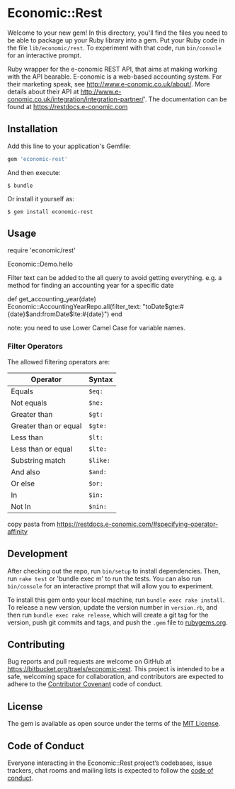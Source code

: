 # Economic::Rest

Welcome to your new gem! In this directory, you'll find the files you need to be able to package up your Ruby library into a gem. Put your Ruby code in the file `lib/economic/rest`. To experiment with that code, run `bin/console` for an interactive prompt.

Ruby wrapper for the e-conomic REST API, that aims at making working with the API bearable.
E-conomic is a web-based accounting system. For their marketing speak, see http://www.e-conomic.co.uk/about/. More details about their API at http://www.e-conomic.co.uk/integration/integration-partner/'.
The documentation can be found at https://restdocs.e-conomic.com


## Installation

Add this line to your application's Gemfile:

```ruby
gem 'economic-rest'
```

And then execute:

    $ bundle

Or install it yourself as:

    $ gem install economic-rest

## Usage

require 'economic/rest'

Economic::Demo.hello

Filter text can be added to the all query to avoid getting everything. e.g. a method for finding an accounting year for a specific date

def get_accounting_year(date)
    Economic::AccountingYearRepo.all(filter_text: "toDate$gte:#{date}$and:fromDate$lte:#{date}")
end

note: you need to use Lower Camel Case for variable names.

### Filter Operators

The allowed filtering operators are:

| Operator | Syntax |
| -------- | --------- |
| Equals   | `$eq:` |
| Not equals | `$ne:` |
| Greater than | `$gt:` |
| Greater than or equal | `$gte:` |
| Less than | `$lt:` |
| Less than or equal | `$lte:` |
| Substring match | `$like:` |
| And also | `$and:` |
| Or else | `$or:` |
| In | `$in:` |
| Not In | `$nin:` |

copy pasta from https://restdocs.e-conomic.com/#specifying-operator-affinity

## Development

After checking out the repo, run `bin/setup` to install dependencies. Then, run `rake test` or 'bundle exec m' to run the tests. You can also run `bin/console` for an interactive prompt that will allow you to experiment.

To install this gem onto your local machine, run `bundle exec rake install`. To release a new version, update the version number in `version.rb`, and then run `bundle exec rake release`, which will create a git tag for the version, push git commits and tags, and push the `.gem` file to [rubygems.org](https://rubygems.org).

## Contributing

Bug reports and pull requests are welcome on GitHub at https://bitbucket.org/traels/economic-rest. This project is intended to be a safe, welcoming space for collaboration, and contributors are expected to adhere to the [Contributor Covenant](http://contributor-covenant.org) code of conduct.

## License

The gem is available as open source under the terms of the [MIT License](https://opensource.org/licenses/MIT).

## Code of Conduct

Everyone interacting in the Economic::Rest project’s codebases, issue trackers, chat rooms and mailing lists is expected to follow the [code of conduct](https://bitbucket.org/traels/economic-rest/blob/master/CODE_OF_CONDUCT.md).
